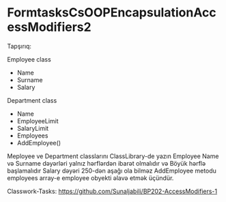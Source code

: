 # FormtasksCsOOPEncapsulationAccessModifiers2

Tapşırıq:



Employee class
 - Name
 - Surname
 - Salary


Department class
 - Name
 - EmployeeLimit
 - SalaryLimit 
 - Employees
 - AddEmployee()


Meployee ve Department classlarını ClassLibrary-de yazın
Employee Name və Surname dəyərləri yalnız hərflərdən ibarət olmalıdır və Böyük hərflə başlamalıdır
Salary dəyəri 250-dən aşağı ola bilməz
AddEmployee metodu employees array-e employee obyekti əlavə etmək üçündür.

Classwork-Tasks: https://github.com/Sunaljabili/BP202-AccessModifiers-1
